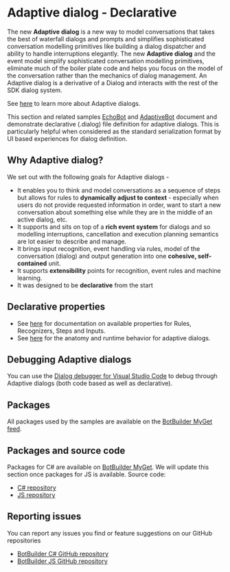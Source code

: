 # Adaptive dialog - Declarative

The new **Adaptive dialog** is a new way to model conversations that takes the best of waterfall dialogs and prompts and simplifies sophisticated conversation modelling primitives like building a dialog dispatcher and ability to handle interruptions elegantly. The new **Adaptive dialog** and the event model simplify sophisticated conversation modelling primitives, eliminate much of the boiler plate code and helps you focus on the model of the conversation rather than the mechanics of dialog management. An Adaptive dialog is a derivative of a Dialog and interacts with the rest of the SDK dialog system.

See [here][1] to learn more about Adaptive dialogs. 

This section and related samples [EchoBot][2] and [AdaptiveBot][3] document and demonstrate declarative (.dialog) file definition for adaptive dialogs. This is particularly helpful when considered as the standard serialization format by UI based experiences for dialog definition.  

## Why Adaptive dialog?
We set out with the following goals for Adaptive dialogs - 
* It enables you to think and model conversations as a sequence of steps but allows for rules to **dynamically adjust to context** - especially when users do not provide requested information in order, want to start a new conversation about something else while they are in the middle of an active dialog, etc. 
* It supports and sits on top of a **rich event system** for dialogs and so modelling interruptions, cancellation and execution planning semantics are lot easier to describe and manage.
* It brings input recognition, event handling via rules, model of the conversation (dialog) and output generation into one **cohesive, self-contained** unit. 
* It supports **extensibility** points for recognition, event rules and machine learning.
* It was designed to be **declarative** from the start

## Declarative properties
- See [here][5] for documentation on available properties for Rules, Recognizers, Steps and Inputs. 
- See [here][6] for the anatomy and runtime behavior for adaptive dialogs.

## Debugging Adaptive dialogs
You can use the [Dialog debugger for Visual Studio Code][7] to debug through Adaptive dialogs (both code based as well as declarative).
## Packages
All packages used by the samples are available on the [BotBuilder MyGet feed][4].

## Packages and source code
Packages for C# are available on [BotBuilder MyGet][14]. We will update this section once packages for JS is available.
Source code: 
- [C# repository][15]
- [JS repository][16]

## Reporting issues
You can report any issues you find or feature suggestions on our GitHub repositories
- [BotBuilder C# GitHub repository][12]
- [BotBuilder JS GitHub repository][13]

[1]:../README.md
[2]:./10.EchoBot
[3]:./AdaptiveBot
[4]:https://botbuilder.myget.org/gallery/botbuilder-declarative
[5]:./declarative-schema.md
[6]:../docs/anatomy-and-runtime-behavior.md
[7]:https://marketplace.visualstudio.com/items?itemName=tomlm.vscode-dialog-debugger
[12]:https://github.com/microsoft/botbuilder-dotnet/issues
[13]:https://github.com/microsoft/botbuilder-js/issues
[14]:https://botbuilder.myget.org/gallery
[15]:https://github.com/Microsoft/botbuilder-dotnet/tree/4.next
[16]:https://github.com/Microsoft/botbuilder-js/tree/4.next